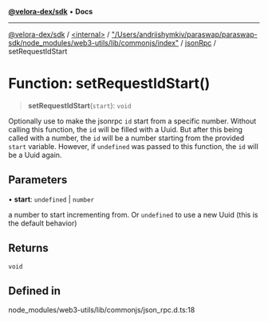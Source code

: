 [**@velora-dex/sdk**](../../../../../../README.md) • **Docs**

***

[@velora-dex/sdk](../../../../../../globals.md) / [\<internal\>](../../../../../README.md) / ["/Users/andriishymkiv/paraswap/paraswap-sdk/node\_modules/web3-utils/lib/commonjs/index"](../../../README.md) / [jsonRpc](../README.md) / setRequestIdStart

# Function: setRequestIdStart()

> **setRequestIdStart**(`start`): `void`

Optionally use to make the jsonrpc `id` start from a specific number.
Without calling this function, the `id` will be filled with a Uuid.
But after this being called with a number, the `id` will be a number starting from the provided `start` variable.
However, if `undefined` was passed to this function, the `id` will be a Uuid again.

## Parameters

• **start**: `undefined` \| `number`

a number to start incrementing from.
	Or `undefined` to use a new Uuid (this is the default behavior)

## Returns

`void`

## Defined in

node\_modules/web3-utils/lib/commonjs/json\_rpc.d.ts:18
